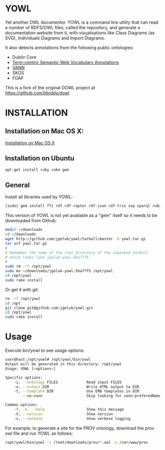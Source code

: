 # YOWL

Yet another OWL documentor. YOWL is a command line utility that can read a number of
RDFS/OWL files, called the repository, and generate a documentation website from it,
with visualisations like Class Diagrams (as SVG), Individuals Diagrams and Import Diagrams.

It also detects annotations from the following public ontologies:

  - Dublin Core
  - [Term-centric Semantic Web Vocabulary Annotations](http://www.w3.org/2003/06/sw-vocab-status/note)
  - [VANN](http://vocab.org/vann/.html)
  - SKOS
  - FOAF
  
This is a fork of the original DOWL project at https://github.com/ldodds/dowl.

# INSTALLATION

## Installation on Mac OS X:

[Installation on Mac OS X](/jgeluk/yowl/blob/master/INSTALL-MACOSX.md)

## Installation on Ubuntu

```bash
apt-get install ruby rake gem
```

## General

Install all libraries used by YOWL:

```bash
[sudo] gem install ffi rdf rdf-raptor rdf-json rdf-trix sxp sparql ruby-graphviz
```

This version of YOWL is not yet available as a "gem" itself so it needs to be downloaded from Github:

```bash
mkdir ~/downloads
cd ~/downloads
wget http://github.com/jgeluk/yowl/tarball/master -O yowl.tar.gz
tar xvf yowl.tar.gz
#
# Remember the name of the root directory of the unpacked tarball
# which looks like jgeluk-yowl-5ba77f5
#
sudo rm -rf /opt/yowl
sudo mv ~/downloads/jgeluk-yowl-5ba77f5 /opt/yowl
cd /opt/yowl
sudo rake install
```

Or get it with git:

```bash
rm -rf /opt/yowl
cd /opt
git clone git@github.com:jgeluk/yowl.git
cd /opt/yowl
sudo rake install
```

# Usage

Execute bin/yowl to see usage options:

```bash
user@host:/opt/yowl# /opt/yowl/bin/yowl 
Output will be generated in this directory: /opt/yowl
Usage: YOWL [<options>]

Specific options:
    -i, --ontology FILES             Read input FILES
    -o, --output DIR                 Write HTML output to DIR
    -t, --template DIR               Use ERB templates in DIR
        --no-vann                    Skip looking for vann:preferedNamespacePrefix

Common options:
    -?, -h, --help                   Show this message
    -V, --version                    Show version
    -v, --verbose                    Show verbose logging
```

For example, to generate a site for the PROV ontology,
download the prov owl file and run YOWL as follows:

```bash
/opt/yowl/bin/yowl -i /root/downloads/prov/*.owl -o /var/www/prov
```


